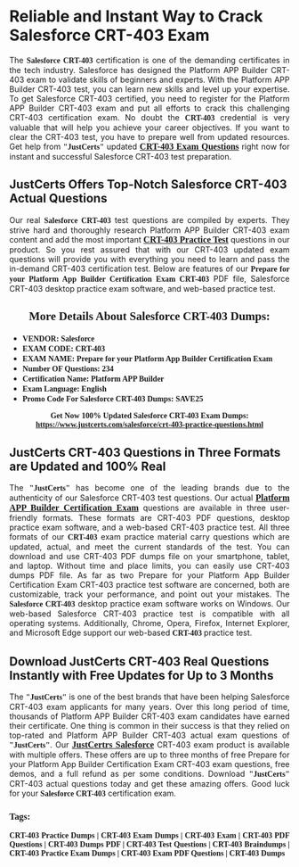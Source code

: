 <h1><strong>Reliable and Instant Way to Crack Salesforce CRT-403 Exam</strong></h1>

<p style="text-align: justify;">The <span style="font-family:Georgia,serif;"><strong>Salesforce CRT-403</strong></span> certification is one of the demanding certificates in the tech industry. Salesforce has designed the Platform APP Builder CRT-403 exam to validate skills of beginners and experts. With the Platform APP Builder CRT-403 test, you can learn new skills and level up your expertise. To get Salesforce CRT-403 certified, you need to register for the Platform APP Builder CRT-403 exam and put all efforts to crack this challenging CRT-403 certification exam. No doubt the <span style="font-family:Georgia,serif;"><strong> CRT-403</strong></span> credential is very valuable that will help you achieve your career objectives. If you want to clear the CRT-403 test, you have to prepare well from updated resources. Get help from <span style="font-size:14px;"><span style="font-family:Georgia,serif;"><strong>"JustCerts"</strong></span></span> updated <a href="https://www.justcerts.com/salesforce/crt-403-practice-questions.html"><span style="font-size:16px;"><span style="font-family:Georgia,serif;"><strong>CRT-403 Exam Questions</strong></span></span></a> right now for instant and successful Salesforce CRT-403 test preparation.</p>

<h2><strong>JustCerts Offers Top-Notch Salesforce CRT-403 Actual Questions </strong></h2>

<p style="text-align: justify;">Our real <span style="font-family:Georgia,serif;"><strong>Salesforce CRT-403</strong></span> test questions are compiled by experts. They strive hard and thoroughly research Platform APP Builder CRT-403 exam content and add the most important <a href="https://www.justcerts.com/salesforce/crt-403-practice-questions.html"><span style="font-size:16px;"><span style="font-family:Georgia,serif;"><strong>CRT-403 Practice Test</strong></span></span></a> questions in our product. So you rest assured that with our CRT-403 updated exam questions will provide you with everything you need to learn and pass the in-demand CRT-403 certification test. Below are features of our <span style="font-family:Georgia,serif;"><strong>Prepare for your Platform App Builder Certification Exam CRT-403</strong></span> PDF file, Salesforce CRT-403 desktop practice exam software, and web-based practice test.</p>

<h2 style="text-align: center;"><strong><span style="font-family:Georgia,serif;">More Details About Salesforce CRT-403 Dumps:</span></strong></h2>

<ul>
	<li style="text-align: justify;"><span style="font-size:14px;"><span style="font-family:Georgia,serif;"><strong>VENDOR: Salesforce</strong></span></span></li>
	<li style="text-align: justify;"><span style="font-size:14px;"><span style="font-family:Georgia,serif;"><strong>EXAM CODE: CRT-403</strong></span></span></li>
	<li style="text-align: justify;"><span style="font-size:14px;"><span style="font-family:Georgia,serif;"><strong>EXAM NAME: Prepare for your Platform App Builder Certification Exam</strong></span></span></li>
	<li style="text-align: justify;"><span style="font-size:14px;"><span style="font-family:Georgia,serif;"><strong>Number OF Questions: 234</strong></span></span></li>
	<li style="text-align: justify;"><span style="font-size:14px;"><span style="font-family:Georgia,serif;"><strong>Certification Name: Platform APP Builder</strong></span></span></li>
	<li style="text-align: justify;"><span style="font-size:14px;"><span style="font-family:Georgia,serif;"><strong>Exam Language: English</strong></span></span></li>
	<li style="text-align: justify;"><span style="font-size:14px;"><span style="font-family:Georgia,serif;"><strong>Promo Code For Salesforce CRT-403 Dumps: SAVE25</strong></span></span></li>
</ul>

<p style="text-align: center;"><strong><span style="font-family:Georgia,serif;"><span style="font-size:14px;">Get Now 100% Updated Salesforce CRT-403 Exam Dumps:</span> <a href="https://www.justcerts.com/salesforce/crt-403-practice-questions.html">https://www.justcerts.com/salesforce/crt-403-practice-questions.html</a></span></strong></p>

<h2><strong>JustCerts CRT-403 Questions in Three Formats are Updated and 100% Real</strong></h2>

<p style="text-align: justify;">The <span style="font-size:14px;"><span style="font-family:Georgia,serif;"><strong>"JustCerts"</strong></span></span> has become one of the leading brands due to the authenticity of our Salesforce CRT-403 test questions. Our actual <a href="https://www.justcerts.com/salesforce/platform-app-builder-certification-exams.html"><span style="font-size:16px;"><span style="font-family:Georgia,serif;"><strong>Platform APP Builder Certification Exam</strong></span></span></a> questions are available in three user-friendly formats. These formats are CRT-403 PDF questions, desktop practice exam software, and a web-based CRT-403 practice test. All three formats of our <strong><span style="font-family:Georgia,serif;"> CRT-403</span></strong> exam practice material carry questions which are updated, actual, and meet the current standards of the test. You can download and use CRT-403 PDF dumps file on your smartphone, tablet, and laptop. Without time and place limits, you can easily use CRT-403 dumps PDF file. As far as two Prepare for your Platform App Builder Certification Exam CRT-403 practice test software are concerned, both are customizable, track your performance, and point out your mistakes. The <span style="font-family:Georgia,serif;"><strong>Salesforce CRT-403</strong></span> desktop practice exam software works on Windows. Our web-based Salesforce CRT-403 practice test is compatible with all operating systems. Additionally, Chrome, Opera, Firefox, Internet Explorer, and Microsoft Edge support our web-based <span style="font-family:Georgia,serif;"><strong>CRT-403 </strong></span> practice test.</p>

<h2><strong>Download JustCerts CRT-403 Real Questions Instantly with Free Updates for Up to 3 Months</strong></h2>

<p style="text-align: justify;">The <span style="font-family:Georgia,serif;"><span style="font-size:14px;"><strong>"JustCerts"</strong></span></span> is one of the best brands that have been helping Salesforce CRT-403 exam applicants for many years. Over this long period of time, thousands of Platform APP Builder CRT-403 exam candidates have earned their certificate. One thing is common in their success is that they relied on top-rated and Platform APP Builder CRT-403 actual exam questions of <span style="font-family:Georgia,serif;"><span style="font-size:14px;"><strong>"JustCerts"</strong></span></span>. Our <a href="https://www.justcerts.com/salesforce-certification-exams.html"><span style="font-size:16px;"><span style="font-family:Georgia,serif;"><strong>JustCertrs Salesforce</strong></span></span></a> CRT-403 exam product is available with multiple offers. These offers are up to three months of free Prepare for your Platform App Builder Certification Exam CRT-403 exam questions, free demos, and a full refund as per some conditions. Download <span style="font-family:Georgia,serif;"><span style="font-size:14px;"><strong>"JustCerts"</strong></span></span> CRT-403 actual questions today and get these amazing offers. Good luck for your <span style="font-family:Georgia,serif;"><strong>Salesforce CRT-403</strong></span> certification exam.</p>

<h3 style="text-align: justify;"><span style="font-family:Georgia,serif;"><strong>Tags:</strong></span></h3>

<p style="text-align: justify;"><span style="font-family:Georgia,serif;"><strong>CRT-403 Practice Dumps | CRT-403 Exam Dumps | CRT-403 Exam | CRT-403 PDF Questions | CRT-403 Dumps PDF | CRT-403 Test Questions | CRT-403 Braindumps | CRT-403 Practice Exam Dumps | CRT-403 Exam PDF Questions | CRT-403 Dumps</strong></span></p>
  
